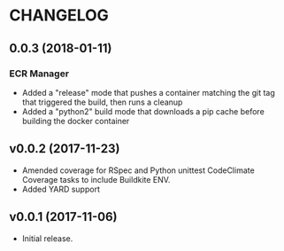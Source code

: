 # CHANGELOG

## 0.0.3 (2018-01-11)

### ECR Manager

* Added a "release" mode that pushes a container matching the git tag that triggered the build, then runs a cleanup
* Added a "python2" build mode that downloads a pip cache before building the docker container

## v0.0.2 (2017-11-23)

* Amended coverage for RSpec and Python unittest CodeClimate Coverage tasks to include Buildkite ENV.
* Added YARD support

## v0.0.1 (2017-11-06)

* Initial release.
